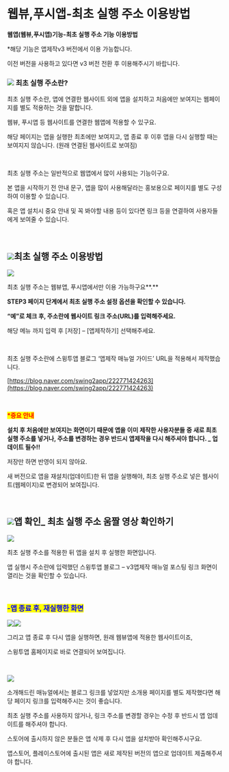 # 웹뷰,푸시앱-최초 실행 주소 이용방법

**웹앱(웹뷰,푸시앱)기능-최초 실행 주소 기능 이용방법**

\*해당 기능은 앱제작v3 버전에서 이용 가능합니다.

이전 버전을 사용하고 있다면 v3 버전 전환 후 이용해주시기 바랍니다.



### ![](https://wp.swing2app.co.kr/wp-content/uploads/2018/09/%EB%8B%A8%EB%9D%BD1-1.png) **최초 실행 주소란?**

최초 실행 주소란, 앱에 연결한 웹사이트 외에 앱을 설치하고 처음에만 보여지는 웹페이지를 별도 적용하는 것을 말합니다.

웹뷰, 푸시앱 등 웹사이트를 연결한 웹앱에 적용할 수 있구요.

해당 페이지는 앱을 실행한 최초에만 보여지고, 앱 종료 후 이후 앱을 다시 실행할 때는 보여지지 않습니다. (원래 연결된 웹사이트로 보여짐)

​

최초 실행 주소는 일반적으로 웹앱에서 많이 사용되는 기능이구요.

본 앱을 시작하기 전 안내 문구, 앱을 많이 사용해달라는 홍보용으로 페이지를 별도 구성하여 이용할 수 있습니다.

혹은 앱 설치시 중요 안내 및 꼭 봐야할 내용 등이 있다면 링크 등을 연결하여 사용자들에게 보여줄 수 있습니다.

​

## ![](https://wp.swing2app.co.kr/wp-content/uploads/2018/09/%EB%8B%A8%EB%9D%BD1-1.png)**최초 실행 주소 이용방법**

![](broken-reference)

최초 실행 주소는 웹뷰앱, 푸시앱에서만 이용 가능하구요**.**

**STEP3 페이지 단계에서 최초 실행 주소 설정 옵션을 확인할 수 있습니다.**

**“예”로 체크 후, 주소란에 웹사이트 링크 주소(URL)를 입력해주세요.**

해당 메뉴 까지 입력 후 \[저장] – \[앱제작하기] 선택해주세요.

​

최초 실행 주소란에 스윙투앱 블로그 ‘앱제작 매뉴얼 가이드’ URL을 적용해서 제작했습니다.

[https://blog.naver.com/swing2app/222771424263](https://blog.naver.com/swing2app/222771424263)

​

<mark style="color:red;">**\*중요 안내**</mark>

**설치 후 처음에만 보여지는 화면이기 때문에 앱을 이미 제작한 사용자분들 중 새로 최초 실행 주소를 넣거나, 주소를 변경하는 경우 반드시 앱제작을 다시 해주셔야 합니다. \_ 업데이트 필수!!**

저장만 하면 반영이 되지 않아요.

새 버전으로 앱을 재설치(업데이트)한 뒤 앱을 실행해야, 최초 실행 주소로 넣은 웹사이트(웹페이지)로 변경되어 보여집니다.

​

## ![](https://wp.swing2app.co.kr/wp-content/uploads/2018/09/%EB%8B%A8%EB%9D%BD1-1.png)**앱 확인\_ 최초 실행 주소 움짤 영상 확인하기**

&#x20;![](https://wp.swing2app.co.kr/wp-content/uploads/2022/06/%EB%85%B9%ED%99%94\_2022\_06\_16\_15\_52\_04\_616.gif)

최초 실행 주소를 적용한 뒤 앱을 설치 후 실행한 화면입니다.

앱 실행시 주소란에 입력했던 스윙투앱 블로그 – v3앱제작 매뉴얼 포스팅 링크 화면이 열리는 것을 확인할 수 있습니다.

​

### <mark style="color:blue;">**-앱 종료 후, 재실행한 화면**</mark>

![](https://postfiles.pstatic.net/MjAyMjA2MTZfMjQ0/MDAxNjU1MzYzNDY0NDcy.9iV6jt5XJj-dhzmQJ5VvLFBabTUOyRYp9qtnkWLoByMg.i5w5w9p64enW7uUegmJfrxN9zYLTSylJu8RxZ6F961Eg.GIF.swing2app/%EB%85%B9%ED%99%94\_2022\_06\_16\_16\_10\_48\_11.gif?type=w966)![](https://wp.swing2app.co.kr/wp-content/uploads/2022/06/%EB%85%B9%ED%99%94\_2022\_06\_16\_16\_10\_48\_11.gif)

그리고 앱 종료 후 다시 앱을 실행하면, 원래 웹뷰앱에 적용한 웹사이트이죠,

스윙투앱 홈페이지로 바로 연결되어 보여집니다.

​

![](broken-reference)

소개해드린 매뉴얼에서는 블로그 링크를 넣었지만 소개용 페이지를 별도 제작했다면 해당 페이지 링크를 입력해주시는 것이 좋습니다.

최초 실행 주소를 사용하지 않거나, 링크 주소를 변경할 경우는 수정 후 반드시 앱 업데이트를 해주셔야 합니다.

스토어에 출시하지 않은 분들은 앱 삭제 후 다시 앱을 설치받아 확인해주시구요.

앱스토어, 플레이스토어에 출시된 앱은 새로 제작된 버전의 앱으로 업데이트 제출해주셔야 합니다.
